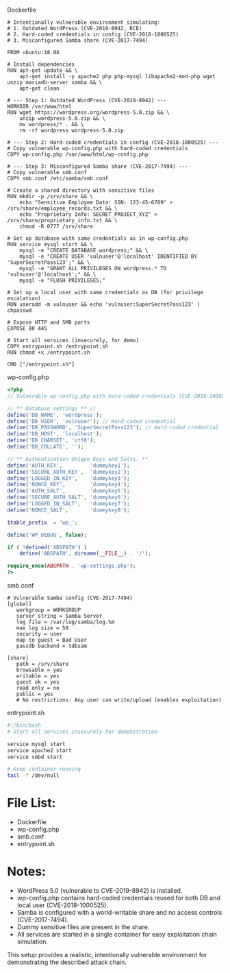 Dockerfile
```
# Intentionally vulnerable environment simulating:
# 1. Outdated WordPress (CVE-2019-8942, RCE)
# 2. Hard-coded credentials in config (CVE-2018-1000525)
# 3. Misconfigured Samba share (CVE-2017-7494)

FROM ubuntu:18.04

# Install dependencies
RUN apt-get update && \
    apt-get install -y apache2 php php-mysql libapache2-mod-php wget unzip mariadb-server samba && \
    apt-get clean

# --- Step 1: Outdated WordPress (CVE-2019-8942) ---
WORKDIR /var/www/html
RUN wget https://wordpress.org/wordpress-5.0.zip && \
    unzip wordpress-5.0.zip && \
    mv wordpress/* . && \
    rm -rf wordpress wordpress-5.0.zip

# --- Step 2: Hard-coded credentials in config (CVE-2018-1000525) ---
# Copy vulnerable wp-config.php with hard-coded credentials
COPY wp-config.php /var/www/html/wp-config.php

# --- Step 3: Misconfigured Samba share (CVE-2017-7494) ---
# Copy vulnerable smb.conf
COPY smb.conf /etc/samba/smb.conf

# Create a shared directory with sensitive files
RUN mkdir -p /srv/share && \
    echo "Sensitive Employee Data: SSN: 123-45-6789" > /srv/share/employee_records.txt && \
    echo "Proprietary Info: SECRET_PROJECT_XYZ" > /srv/share/proprietary_info.txt && \
    chmod -R 0777 /srv/share

# Set up database with same credentials as in wp-config.php
RUN service mysql start && \
    mysql -e "CREATE DATABASE wordpress;" && \
    mysql -e "CREATE USER 'vulnuser'@'localhost' IDENTIFIED BY 'SuperSecretPass123';" && \
    mysql -e "GRANT ALL PRIVILEGES ON wordpress.* TO 'vulnuser'@'localhost';" && \
    mysql -e "FLUSH PRIVILEGES;"

# Set up a local user with same credentials as DB (for privilege escalation)
RUN useradd -m vulnuser && echo 'vulnuser:SuperSecretPass123' | chpasswd

# Expose HTTP and SMB ports
EXPOSE 80 445

# Start all services (insecurely, for demo)
COPY entrypoint.sh /entrypoint.sh
RUN chmod +x /entrypoint.sh

CMD ["/entrypoint.sh"]
```

wp-config.php
```php
<?php
// Vulnerable wp-config.php with hard-coded credentials (CVE-2018-1000525)

// ** Database settings ** //
define('DB_NAME', 'wordpress');
define('DB_USER', 'vulnuser'); // Hard-coded credential
define('DB_PASSWORD', 'SuperSecretPass123'); // Hard-coded credential
define('DB_HOST', 'localhost');
define('DB_CHARSET', 'utf8');
define('DB_COLLATE', '');

// ** Authentication Unique Keys and Salts. **
define('AUTH_KEY',         'dummykey1');
define('SECURE_AUTH_KEY',  'dummykey2');
define('LOGGED_IN_KEY',    'dummykey3');
define('NONCE_KEY',        'dummykey4');
define('AUTH_SALT',        'dummykey5');
define('SECURE_AUTH_SALT', 'dummykey6');
define('LOGGED_IN_SALT',   'dummykey7');
define('NONCE_SALT',       'dummykey8');

$table_prefix  = 'wp_';

define('WP_DEBUG', false);

if ( !defined('ABSPATH') )
    define('ABSPATH', dirname(__FILE__) . '/');

require_once(ABSPATH . 'wp-settings.php');
?>
```

smb.conf
```
# Vulnerable Samba config (CVE-2017-7494)
[global]
   workgroup = WORKGROUP
   server string = Samba Server
   log file = /var/log/samba/log.%m
   max log size = 50
   security = user
   map to guest = Bad User
   passdb backend = tdbsam

[share]
   path = /srv/share
   browsable = yes
   writable = yes
   guest ok = yes
   read only = no
   public = yes
   # No restrictions: Any user can write/upload (enables exploitation)
```

entrypoint.sh
```bash
#!/bin/bash
# Start all services insecurely for demonstration

service mysql start
service apache2 start
service smbd start

# Keep container running
tail -f /dev/null
```

# File List:
- Dockerfile
- wp-config.php
- smb.conf
- entrypoint.sh

# Notes:
- WordPress 5.0 (vulnerable to CVE-2019-8942) is installed.
- wp-config.php contains hard-coded credentials reused for both DB and local user (CVE-2018-1000525).
- Samba is configured with a world-writable share and no access controls (CVE-2017-7494).
- Dummy sensitive files are present in the share.
- All services are started in a single container for easy exploitation chain simulation.

This setup provides a realistic, intentionally vulnerable environment for demonstrating the described attack chain.